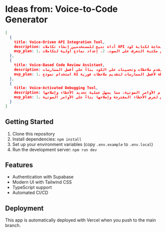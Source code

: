 # Ideas from: Voice-to-Code Generator

```json
[
  {
    title: Voice-Driven API Integration Tool,
    description: أداة تتيح للمستخدمين إنشاء تكاملات API باستخدام أوامر صوتية، مما يسهل على المطورين توصيل تطبيقاتهم بخدمات مختلفة بدون الحاجة لكتابة كود.,
    mvp_plan: 1. تطوير واجهة صوتية بسيطة باستخدام مكتبة التعرف على الصوت. 2. إعداد نماذج أولية لتكاملات API شائعة (مثل Google Maps وTwitter). 3. بناء واجهة مستخدم بسيطة لعرض النتائج وتقديم التعليمات.
  },
  {
    title: Voice-Based Code Review Assistant,
    description: مساعد يقوم بمراجعة الكود المكتوب من خلال الأوامر الصوتية، ويقدم ملاحظات وتحسينات على الكود بناءً على أفضل الممارسات.,
    mvp_plan: 1. استخدام نموذج AI لتحليل الكود المكتوب. 2. تطوير واجهة صوتية لتلقي الأوامر من المستخدم. 3. إعداد قاعدة بيانات بسيطة لأفضل الممارسات لتقديم ملاحظات فورية.
  },
  {
    title: Voice-Activated Debugging Tool,
    description: أداة تمكن المطورين من تصحيح الأخطاء في الكود باستخدام الأوامر الصوتية، مما يسهل عملية تحديد الأخطاء وإصلاحها.,
    mvp_plan: 1. تطوير واجهة صوتية تتعرف على الأوامر المتعلقة بتصحيح الأخطاء. 2. إعداد خوارزمية بسيطة لتحليل الأخطاء الشائعة في الكود. 3. بناء واجهة مستخدم لعرض الأخطاء المقترحة وإصلاحها بناءً على الأوامر الصوتية.
  }
]
```

## Getting Started

1. Clone this repository
2. Install dependencies: `npm install`
3. Set up your environment variables (copy `.env.example` to `.env.local`)
4. Run the development server: `npm run dev`

## Features

- Authentication with Supabase
- Modern UI with Tailwind CSS
- TypeScript support
- Automated CI/CD

## Deployment

This app is automatically deployed with Vercel when you push to the main branch.